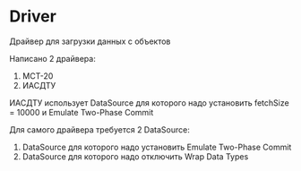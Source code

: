 # Driver
Драйвер для загрузки данных с объектов

Написано 2 драйвера:
1. МСТ-20
2. ИАСДТУ

ИАСДТУ использует DataSource для которого надо установить fetchSize = 10000 и Emulate Two-Phase Commit

Для самого драйвера требуется 2 DataSource:
1. DataSource для которого надо установить Emulate Two-Phase Commit
2. DataSource для которого надо отключить Wrap Data Types
